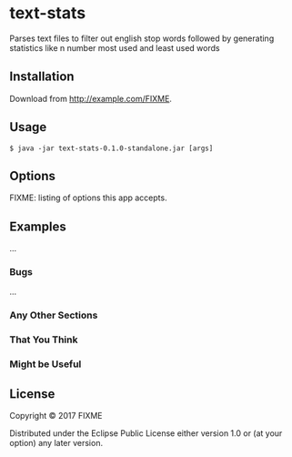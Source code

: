 # text-stats

Parses text files to filter out english stop words followed by generating statistics like n number most used and least used words

## Installation

Download from http://example.com/FIXME.

## Usage

    $ java -jar text-stats-0.1.0-standalone.jar [args]

## Options

FIXME: listing of options this app accepts.

## Examples

...

### Bugs

...

### Any Other Sections
### That You Think
### Might be Useful

## License

Copyright © 2017 FIXME

Distributed under the Eclipse Public License either version 1.0 or (at
your option) any later version.
